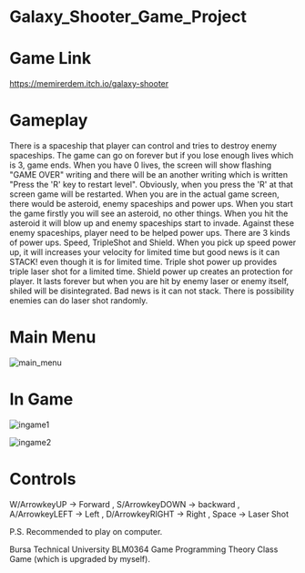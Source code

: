 # Galaxy_Shooter_Game_Project

# Game Link
https://memirerdem.itch.io/galaxy-shooter

# Gameplay

There is a spaceship that player can control and tries to destroy enemy spaceships. The game can go on forever but if you lose enough lives which is 3, game ends. When you have 0 lives, the screen will show flashing "GAME OVER" writing and there will be an another writing which is written "Press the 'R' key to restart level". Obviously, when you press the 'R' at that screen game will be restarted. When you are in the actual game screen, there would be asteroid, enemy spaceships and power ups. When you start the game firstly you will see an asteroid, no other things. When you hit the asteroid it will blow up and enemy spaceships start to invade. Against these enemy spaceships, player need to be helped power ups. There are 3 kinds of power ups. Speed, TripleShot and Shield. When you pick up speed power up, it will increases your velocity for limited time but good news is it can STACK! even though it is for limited time. Triple shot power up provides triple laser shot for a limited time. Shield power up creates an protection for player. It lasts forever but when you are hit by enemy laser or enemy itself, shiled will be disintegrated. Bad news is it can not stack. There is possibility enemies can do laser shot randomly. 

# Main Menu
![main_menu](https://user-images.githubusercontent.com/76780294/213932811-4523f0fe-6766-4cbf-96aa-9073aa1ae0b3.jpg)

# In Game
![ingame1](https://user-images.githubusercontent.com/76780294/213932838-cd1e9c0e-2655-47ce-aa7a-284be8ee8a17.png)

![ingame2](https://user-images.githubusercontent.com/76780294/213932842-ba6e4b5e-c78c-48c6-9d35-9f4cf0f2d97a.jpg)

# Controls

W/ArrowkeyUP -> Forward , S/ArrowkeyDOWN -> backward , A/ArrowkeyLEFT -> Left , D/ArrowkeyRIGHT -> Right , Space -> Laser Shot

P.S. Recommended to play on computer.


Bursa Technical University BLM0364 Game Programming Theory Class Game (which is upgraded by myself).
